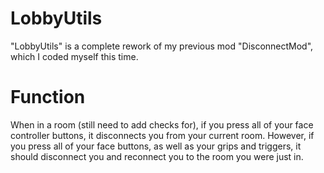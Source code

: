 # LobbyUtils
"LobbyUtils" is a complete rework of my previous mod "DisconnectMod", which I coded myself this time.

# Function
When in a room (still need to add checks for), if you press all of your face controller buttons, it disconnects you from your current room. However, if you press all of your face buttons, as well as your grips and triggers, it should disconnect you and reconnect you to the room you were just in.
